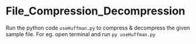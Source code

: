 # File_Compression_Decompression
Run the python code `useHuffman.py` to compress & decompress the given sample file. For eg. open terminal and run `py useHuffman.py`
